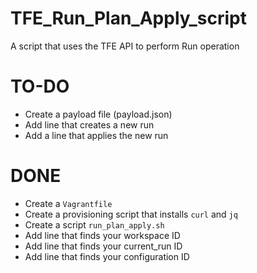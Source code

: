 # TFE_Run_Plan_Apply_script
A script that uses the TFE API to perform Run operation


# TO-DO

- Create a payload file (payload.json)
- Add line that creates a new run
- Add a line that applies the new run


# DONE

- Create a ```Vagrantfile```
- Create a provisioning script that installs ```curl``` and ```jq```
- Create a script ```run_plan_apply.sh```
- Add line that finds your workspace ID 
- Add line that finds your current_run ID
- Add line that finds your configuration ID
